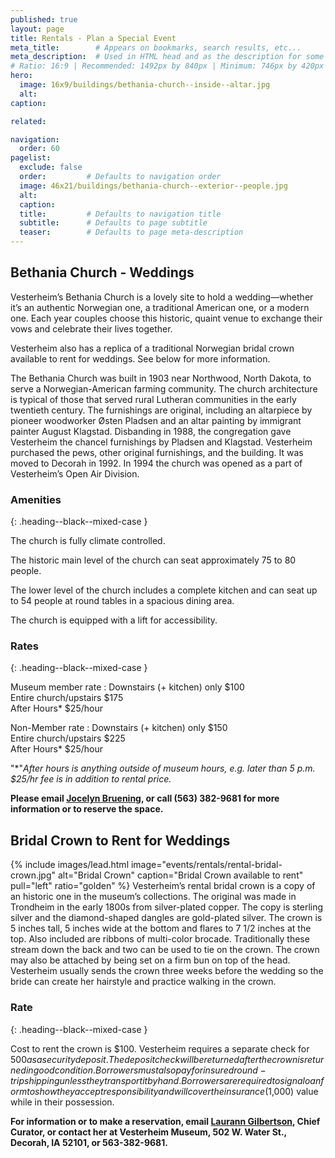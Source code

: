 ```yaml
---
published: true
layout: page
title: Rentals - Plan a Special Event
meta_title:        # Appears on bookmarks, search results, etc...
meta_description:  # Used in HTML head and as the description for some search engines
# Ratio: 16:9 | Recommended: 1492px by 840px | Minimum: 746px by 420px
hero:
  image: 16x9/buildings/bethania-church--inside--altar.jpg
  alt:
caption: 

related:

navigation:
  order: 60
pagelist:
  exclude: false
  order:         # Defaults to navigation order  
  image: 46x21/buildings/bethania-church--exterior--people.jpg
  alt:
  caption:
  title:         # Defaults to navigation title
  subtitle:      # Defaults to page subtitle
  teaser:        # Defaults to page meta-description   
---
```

Bethania Church - Weddings
--------------------------
Vesterheim’s Bethania Church is a lovely site to hold a wedding—whether it’s an authentic Norwegian one, a traditional American one, or a modern one. Each year couples choose this historic, quaint venue to exchange their vows and celebrate their lives together.

Vesterheim also has a replica of a traditional Norwegian bridal crown available to rent for weddings. See below for more information.

The Bethania Church was built in 1903 near Northwood, North Dakota, to serve a Norwegian-American farming community. The church architecture is typical of those that served rural Lutheran communities in the early twentieth century. The furnishings are original, including an altarpiece by pioneer woodworker Østen Pladsen and an altar painting by immigrant painter August Klagstad. Disbanding in 1988, the congregation gave Vesterheim the chancel furnishings by Pladsen and Klagstad. Vesterheim purchased the pews, other original furnishings, and the building. It was moved to Decorah in 1992. In 1994 the church was opened as a part of Vesterheim’s Open Air Division.

### Amenities
{: .heading--black--mixed-case }

The church is fully climate controlled.

The historic main level of the church can seat approximately 75 to 80 people.

The lower level of the church includes a complete kitchen and can seat up to 54 people at round tables in a spacious dining area.

The church is equipped with a lift for accessibility.

### Rates
{: .heading--black--mixed-case }

Museum member rate
: Downstairs (+ kitchen) only $100<br />
  Entire church/upstairs $175<br />
  After Hours* $25/hour

Non-Member rate
: Downstairs (+ kitchen) only $150<br />
  Entire church/upstairs $225<br />
  After Hours* $25/hour

"*"_After hours is anything outside of museum hours, e.g. later than 5 p.m. $25/hr fee is in addition to rental price._

**Please email [Jocelyn Bruening](mailto:jbruening@vesterheim.org), or call (563) 382-9681 for more information or to reserve the space.**

Bridal Crown to Rent for Weddings
---------------------------------
{% include images/lead.html image="events/rentals/rental-bridal-crown.jpg" alt="Bridal Crown" caption="Bridal Crown available to rent" pull="left" ratio="golden" %}
Vesterheim’s rental bridal crown is a copy of an historic one in the museum’s collections. The original was made in Trondheim in the early 1800s from silver-plated copper. The copy is sterling silver and the diamond-shaped dangles are gold-plated silver. The crown is 5 inches tall, 5 inches wide at the bottom and flares to 7 1/2 inches at the top. Also included are ribbons of multi-color brocade. Traditionally these stream down the back and two can be used to tie on the crown. The crown may also be attached by being set on a firm bun on top of the head. Vesterheim usually sends the crown three weeks before the wedding so the bride can create her hairstyle and practice walking in the crown.

### Rate
{: .heading--black--mixed-case }

Cost to rent the crown is $100. Vesterheim requires a separate check for $500 as a security deposit. The deposit check will be returned after the crown is returned in good condition. Borrowers must also pay for insured round-trip shipping unless they transport it by hand. Borrowers are required to sign a loan form to show they accept responsibility and will cover the insurance ($1,000) value while in their possession.

**For information or to make a reservation, email [Laurann Gilbertson](mailto:lgilbertson@vesterheim.org), Chief Curator, or contact her at Vesterheim Museum, 502 W. Water St., Decorah, IA 52101, or 563-382-9681.**
